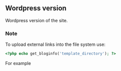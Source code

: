 
## Wordpress version

Wordpress version of the site.

### Note

To upload external links into the file system use:
```PHP
<?php echo get_bloginfo('template_directory'); ?>
```

For example
